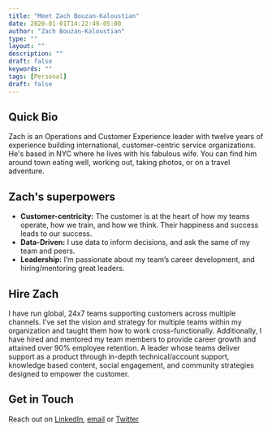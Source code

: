 ```yaml
---
title: "Meet Zach Bouzan-Kaloustian"
date: 2020-01-01T14:22:49-05:00
author: "Zach Bouzan-Kaloustian"
type: ""
layout: ""
description: ""
draft: false
keywords: ""
tags: [Personal]
draft: false
---
```




## Quick Bio
Zach is an Operations and Customer Experience leader with twelve years of experience building international, customer-centric service organizations. He's based in NYC where he lives with his fabulous wife. You can find him around town eating well, working out, taking photos, or on a travel adventure.

## Zach's superpowers

* **Customer-centricity:** The customer is at the heart of how my teams operate, how we train, and how we think. Their happiness and success leads to our success.
* **Data-Driven:** I use data to inform decisions, and ask the same of my team and peers.
* **Leadership:** I’m passionate about my team’s career development, and hiring/mentoring great leaders.

## Hire Zach
I have run global, 24x7 teams supporting customers across multiple channels. I’ve set the vision and strategy for multiple teams within my organization and taught them how to work cross-functionally. Additionally, I have hired and mentored my team members to provide career growth and attained over 90% employee retention. A leader whose teams deliver support as a product through in-depth technical/account support, knowledge based content, social engagement, and community strategies designed to empower the customer.

## Get in Touch
Reach out on [LinkedIn](https://www.linkedin.com/in/zacharybk), [email](mailto:zacharybk@gmail.com) or [Twitter](https://twitter.com/zacharybk)
